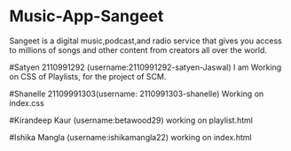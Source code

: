 # Music-App-Sangeet
Sangeet is a digital music,podcast,and radio service that gives you access to millions of songs and other content from creators all over the world.


#Satyen 2110991292 (username:2110991292-satyen-Jaswal)
  I am Working on CSS of Playlists, for the project of SCM.

#Shanelle 21109991303(username: 2110991303-shanelle)
 Working on index.css 

#Kirandeep Kaur (username:betawood29)
 working on playlist.html

#Ishika Mangla (username:ishikamangla22)
 working on index.html
